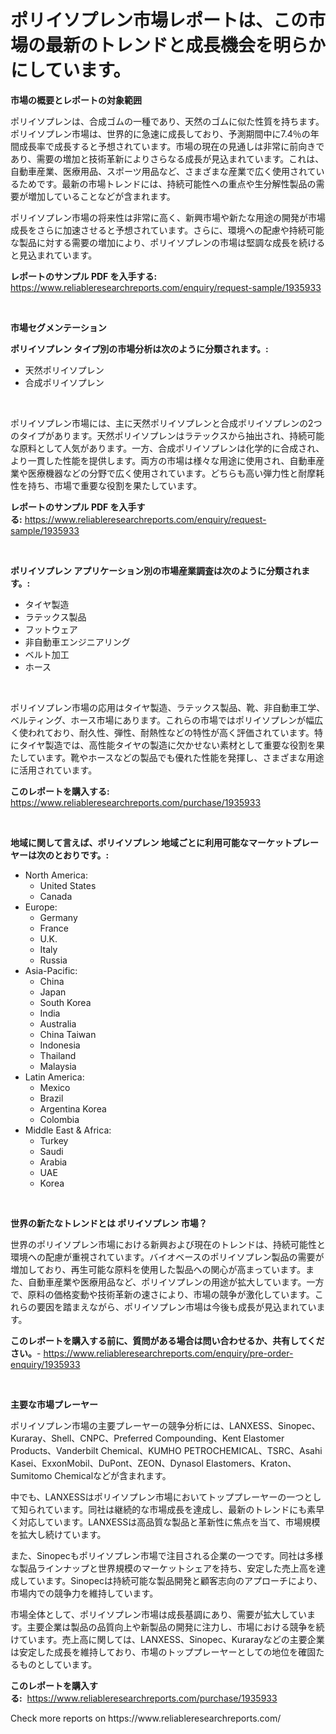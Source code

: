 <p><h1>ポリイソプレン市場レポートは、この市場の最新のトレンドと成長機会を明らかにしています。</h1></p><p><strong>市場の概要とレポートの対象範囲</strong></p>
<p><p>ポリイソプレンは、合成ゴムの一種であり、天然のゴムに似た性質を持ちます。ポリイソプレン市場は、世界的に急速に成長しており、予測期間中に7.4％の年間成長率で成長すると予想されています。市場の現在の見通しは非常に前向きであり、需要の増加と技術革新によりさらなる成長が見込まれています。これは、自動車産業、医療用品、スポーツ用品など、さまざまな産業で広く使用されているためです。最新の市場トレンドには、持続可能性への重点や生分解性製品の需要が増加していることなどが含まれます。</p><p>ポリイソプレン市場の将来性は非常に高く、新興市場や新たな用途の開発が市場成長をさらに加速させると予想されています。さらに、環境への配慮や持続可能な製品に対する需要の増加により、ポリイソプレンの市場は堅調な成長を続けると見込まれています。</p></p>
<p><strong>レポートのサンプル PDF を入手する:</strong> <a href="https://www.reliableresearchreports.com/enquiry/request-sample/1935933">https://www.reliableresearchreports.com/enquiry/request-sample/1935933</a></p>
<p>&nbsp;</p>
<p><strong>市場セグメンテーション</strong></p>
<p><strong>ポリイソプレン タイプ別の市場分析は次のように分類されます。:</strong></p>
<p><ul><li>天然ポリイソプレン</li><li>合成ポリイソプレン</li></ul></p>
<p>&nbsp;</p>
<p><p>ポリイソプレン市場には、主に天然ポリイソプレンと合成ポリイソプレンの2つのタイプがあります。天然ポリイソプレンはラテックスから抽出され、持続可能な原料として人気があります。一方、合成ポリイソプレンは化学的に合成され、より一貫した性能を提供します。両方の市場は様々な用途に使用され、自動車産業や医療機器などの分野で広く使用されています。どちらも高い弾力性と耐摩耗性を持ち、市場で重要な役割を果たしています。</p></p>
<p><strong>レポートのサンプル PDF を入手する:</strong>&nbsp;<a href="https://www.reliableresearchreports.com/enquiry/request-sample/1935933">https://www.reliableresearchreports.com/enquiry/request-sample/1935933</a></p>
<p>&nbsp;</p>
<p><strong> ポリイソプレン アプリケーション別の市場産業調査は次のように分類されます。:</strong></p>
<p><ul><li>タイヤ製造</li><li>ラテックス製品</li><li>フットウェア</li><li>非自動車エンジニアリング</li><li>ベルト加工</li><li>ホース</li></ul></p>
<p>&nbsp;</p>
<p><p>ポリイソプレン市場の応用はタイヤ製造、ラテックス製品、靴、非自動車工学、ベルティング、ホース市場にあります。これらの市場ではポリイソプレンが幅広く使われており、耐久性、弾性、耐熱性などの特性が高く評価されています。特にタイヤ製造では、高性能タイヤの製造に欠かせない素材として重要な役割を果たしています。靴やホースなどの製品でも優れた性能を発揮し、さまざまな用途に活用されています。</p></p>
<p><strong>このレポートを購入する:</strong>&nbsp; <a href="https://www.reliableresearchreports.com/purchase/1935933">https://www.reliableresearchreports.com/purchase/1935933</a></p>
<p>&nbsp;</p>
<p><strong>地域に関して言えば、ポリイソプレン 地域ごとに利用可能なマーケットプレーヤーは次のとおりです。:</strong></p>
<p><ul>
    <li>
        North America:
        <ul>
            <li>United States</li>
            <li>Canada</li>
        </ul>
    </li>
    <li>
        Europe:
        <ul>
            <li>Germany</li>
            <li>France</li>
            <li>U.K.</li>
            <li>Italy</li>
            <li>Russia</li>
        </ul>
    </li>
    <li>
        Asia-Pacific:
        <ul>
            <li>China</li>
            <li>Japan</li>
            <li>South Korea</li>
            <li>India</li>
            <li>Australia</li>
            <li>China Taiwan</li>
            <li>Indonesia</li>
            <li>Thailand</li>
            <li>Malaysia</li>
        </ul>
    </li>
    <li>
        Latin America:
        <ul>
            <li>Mexico</li>
            <li>Brazil</li>
            <li>Argentina Korea</li>
            <li>Colombia</li>
        </ul>
    </li>
    <li>
        Middle East & Africa:
        <ul>
            <li>Turkey</li>
            <li>Saudi</li>
            <li>Arabia</li>
            <li>UAE</li>
            <li>Korea</li>
        </ul>
    </li>
    </ul></p>
<p>&nbsp;</p>
<p><strong>世界の新たなトレンドとは ポリイソプレン 市場？</strong></p>
<p><p>世界のポリイソプレン市場における新興および現在のトレンドは、持続可能性と環境への配慮が重視されています。バイオベースのポリイソプレン製品の需要が増加しており、再生可能な原料を使用した製品への関心が高まっています。また、自動車産業や医療用品など、ポリイソプレンの用途が拡大しています。一方で、原料の価格変動や技術革新の速さにより、市場の競争が激化しています。これらの要因を踏まえながら、ポリイソプレン市場は今後も成長が見込まれています。</p></p>
<p><strong>このレポートを購入する前に、質問がある場合は問い合わせるか、共有してください。</strong>- <a href="https://www.reliableresearchreports.com/enquiry/pre-order-enquiry/1935933">https://www.reliableresearchreports.com/enquiry/pre-order-enquiry/1935933</a></p>
<p>&nbsp;</p>
<p><strong>主要な市場プレーヤー</strong></p>
<p><p>ポリイソプレン市場の主要プレーヤーの競争分析には、LANXESS、Sinopec、Kuraray、Shell、CNPC、Preferred Compounding、Kent Elastomer Products、Vanderbilt Chemical、KUMHO PETROCHEMICAL、TSRC、Asahi Kasei、ExxonMobil、DuPont、ZEON、Dynasol Elastomers、Kraton、Sumitomo Chemicalなどが含まれます。</p><p>中でも、LANXESSはポリイソプレン市場においてトッププレーヤーの一つとして知られています。同社は継続的な市場成長を達成し、最新のトレンドにも素早く対応しています。LANXESSは高品質な製品と革新性に焦点を当て、市場規模を拡大し続けています。</p><p>また、Sinopecもポリイソプレン市場で注目される企業の一つです。同社は多様な製品ラインナップと世界規模のマーケットシェアを持ち、安定した売上高を達成しています。Sinopecは持続可能な製品開発と顧客志向のアプローチにより、市場内での競争力を維持しています。</p><p>市場全体として、ポリイソプレン市場は成長基調にあり、需要が拡大しています。主要企業は製品の品質向上や新製品の開発に注力し、市場における競争を続けています。売上高に関しては、LANXESS、Sinopec、Kurarayなどの主要企業は安定した成長を維持しており、市場のトッププレーヤーとしての地位を確固たるものとしています。</p></p>
<p><strong>このレポートを購入する:</strong>&nbsp;&nbsp;<a href="https://www.reliableresearchreports.com/purchase/1935933">https://www.reliableresearchreports.com/purchase/1935933</a></p>
<p>Check more reports on https://www.reliableresearchreports.com/</p>
